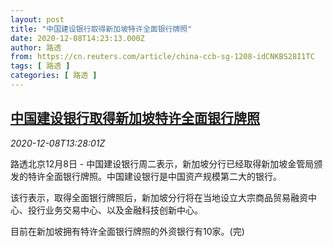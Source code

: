 ```yaml
---
layout: post
title: "中国建设银行取得新加坡特许全面银行牌照"
date: 2020-12-08T14:23:13.000Z
author: 路透
from: https://cn.reuters.com/article/china-ccb-sg-1208-idCNKBS28I1TC
tags: [ 路透 ]
categories: [ 路透 ]
---
```

<!--1607437393000-->
[中国建设银行取得新加坡特许全面银行牌照](https://cn.reuters.com/article/china-ccb-sg-1208-idCNKBS28I1TC)
------

<div>
<div><i>2020-12-08T13:28:01Z</i></div><p>路透北京12月8日 - 中国建设银行周二表示，新加坡分行已经取得新加坡金管局颁发的特许全面银行牌照。中国建设银行是中国资产规模第二大的银行。</p><p>该行表示，取得全面银行牌照后，新加坡分行将在当地设立大宗商品贸易融资中心、投行业务交易中心、以及金融科技创新中心。</p><p>目前在新加坡拥有特许全面银行牌照的外资银行有10家。(完)</p>
</div>
